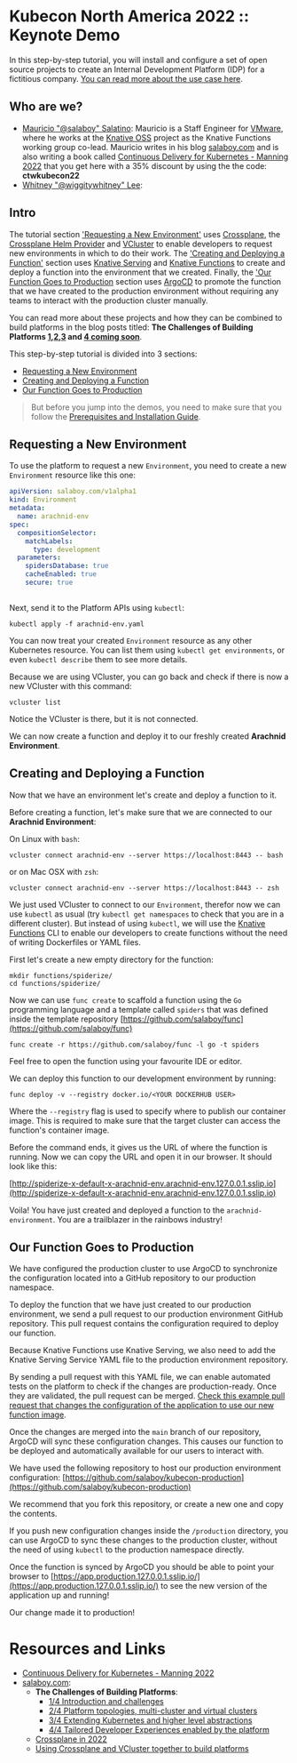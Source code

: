 # Kubecon North America 2022 :: Keynote Demo

In this step-by-step tutorial, you will install and configure a set of open source projects to create an Internal Development Platform (IDP) for a fictitious company. [You can read more about the use case here](use-case.md).  

## Who are we?

- [Mauricio "@salaboy" Salatino](https://twitter.com/salaboy): Mauricio is a Staff Engineer for [VMware](https://vmware.com), where he works at the [Knative OSS](https://knative.dev) project as the Knative Functions working group co-lead. Mauricio writes in his blog [salaboy.com](https://salaboy.com) and is also writing a book called [Continuous Delivery for Kubernetes - Manning 2022](http://mng.bz/jjKP) that you get here with a 35% discount by using the the code: **ctwkubecon22**  
- [Whitney "@wiggitywhitney" Lee](https://twitter.com/wiggitywhitney): 


## Intro

The tutorial section ['Requesting a New Environment'](#requesting-a-new-environment) uses [Crossplane](https://crossplane.io), the [Crossplane Helm Provider](https://github.com/crossplane-contrib/provider-helm) and [VCluster](https://vcluster.com) to enable developers to request new environments in which to do their work. The ['Creating and Deploying a Function'](#creating-and-deploying-a-function) section uses [Knative Serving](https://knative.dev) and [Knative Functions](https://github.com/knative/func) to create and deploy a function into the environment that we created. Finally, the ['Our Function Goes to Production](#our-function-goes-to-production) section uses [ArgoCD](https://argoproj.github.io/cd) to promote the function that we have created to the production environment without requiring any teams to interact with the production cluster manually. 

You can read more about these projects and how they can be combined to build platforms in the  blog posts titled: **The Challenges of Building Platforms [1](https://salaboy.com/2022/09/29/the-challenges-of-platform-building-on-top-of-kubernetes-1-4/),[2](https://salaboy.com/2022/10/03/the-challenges-of-platform-building-on-top-of-kubernetes-2-4/),[3](https://salaboy.com/2022/10/17/the-challenges-of-platform-building-on-top-of-kubernetes-3-4/) and [4 coming soon]()**.

This step-by-step tutorial is divided into 3 sections:
- [Requesting a New Environment](#requesting-a-new-environment)
- [Creating and Deploying a Function](#requesting-a-new-environment)
- [Our Function Goes to Production](#our-function-goes-to-production)

> But before you jump into the demos, you need to make sure that you follow the [Prerequisites and Installation Guide](prerequisites.md).


## Requesting a New Environment 

To use the platform to request a new `Environment`, you need to create a new `Environment` resource like this one: 

```arachnid-env.yaml
apiVersion: salaboy.com/v1alpha1
kind: Environment
metadata:
  name: arachnid-env
spec:
  compositionSelector:
    matchLabels:
      type: development
  parameters: 
    spidersDatabase: true
    cacheEnabled: true
    secure: true
    
```

Next, send it to the Platform APIs using `kubectl`:

```
kubectl apply -f arachnid-env.yaml
```

You can now treat your created `Environment` resource as any other Kubernetes resource. You can list them using `kubectl get environments`, or even `kubectl describe` them to see more details. 

Because we are using VCluster, you can go back and check if there is now a new VCluster with this command:

```
vcluster list 
```

Notice the VCluster is there, but it is not connected.


We can now create a function and deploy it to our freshly created **Arachnid Environment**.

## Creating and Deploying a Function

Now that we have an environment let's create and deploy a function to it.

Before creating a function, let's make sure that we are connected to our **Arachnid Environment**: 

On Linux with `bash`:
```
vcluster connect arachnid-env --server https://localhost:8443 -- bash
```
or on Mac OSX with `zsh`:

```
vcluster connect arachnid-env --server https://localhost:8443 -- zsh
```

We just used VCluster to connect to our `Environment`, therefor now we can use `kubectl` as usual (try `kubectl get namespaces` to check that you are in a different cluster). But instead of using `kubectl`, we will use the [Knative Functions](https://github.com/knative/func) CLI to enable our developers to create functions without the need of writing Dockerfiles or YAML files. 

First let's create a new empty directory for the function:
```
mkdir functions/spiderize/
cd functions/spiderize/
```
Now we can use `func create` to scaffold a function using the `Go` programming language and a template called `spiders` that was defined inside the template repository [https://github.com/salaboy/func](https://github.com/salaboy/func)
```
func create -r https://github.com/salaboy/func -l go -t spiders
```

Feel free to open the function using your favourite IDE or editor.

We can deploy this function to our development environment by running: 

```
func deploy -v --registry docker.io/<YOUR DOCKERHUB USER>
```

Where the `--registry` flag is used to specify where to publish our container image. This is required to make sure that the target cluster can access the function's container image.

Before the command ends, it gives us the URL of where the function is running. Now we can copy the URL and open it in our browser. It should look like this: 

[http://spiderize-x-default-x-arachnid-env.arachnid-env.127.0.0.1.sslip.io](http://spiderize-x-default-x-arachnid-env.arachnid-env.127.0.0.1.sslip.io)


Voila! You have just created and deployed a function to the `arachnid-environment`. 
You are a trailblazer in the rainbows industry!


## Our Function Goes to Production

We have configured the production cluster to use ArgoCD to synchronize the configuration located into a GitHub repository to our production namespace. 

To deploy the function that we have just created to our production environment, we send a pull request to our production environment GitHub repository. This pull request contains the configuration required to deploy our function. 

Because Knative Functions use Knative Serving, we also need to add the Knative Serving Service YAML file to the production environment repository.
 
By sending a pull request with this YAML file, we can enable automated tests on the platform to check if the changes are production-ready. Once they are validated, the pull request can be merged. [Check this example pull request that changes the configuration of the application to use our new function image](https://github.com/salaboy/kubecon-production/pull/24/files). 

Once the changes are merged into the `main` branch of our repository, ArgoCD will sync these configuration changes. This causes our function to be deployed and automatically available for our users to interact with. 

We have used the following repository to host our production environment configuration: 
[https://github.com/salaboy/kubecon-production](https://github.com/salaboy/kubecon-production)

We recommend that you fork this repository, or create a new one and copy the contents. 

If you push new configuration changes inside the `/production` directory, you can use ArgoCD to sync these changes to the production cluster, without the need of using `kubectl` to the production namespace directly. 


Once the function is synced by ArgoCD you should be able to point your browser to [https://app.production.127.0.0.1.sslip.io/](https://app.production.127.0.0.1.sslip.io/) to see the new version of the application up and running! 

Our change made it to production! 

# Resources and Links

- [Continuous Delivery for Kubernetes - Manning 2022](http://mng.bz/jjKP)
- [salaboy.com](https://salaboy.com):
  - **The Challenges of Building Platforms**: 
    - [1/4 Introduction and challenges](https://salaboy.com/2022/09/29/the-challenges-of-platform-building-on-top-of-kubernetes-1-4/)
    - [2/4 Platform topologies, multi-cluster and virtual clusters](https://salaboy.com/2022/10/03/the-challenges-of-platform-building-on-top-of-kubernetes-2-4/)
    - [3/4 Extending Kubernetes and higher level abstractions](https://salaboy.com/2022/10/17/the-challenges-of-platform-building-on-top-of-kubernetes-3-4/)
    - [4/4 Tailored Developer Experiences enabled by the platform]()
  - [Crossplane in 2022](https://salaboy.com/2022/08/30/my-thoughts-about-crossplane-in-2022/)
  - [Using Crossplane and VCluster together to build platforms](https://salaboy.com/2022/08/03/building-platforms-on-top-of-kubernetes-vcluster-and-crossplane/)
  
  
